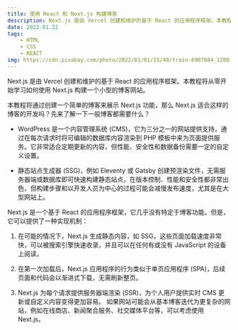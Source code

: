```yaml
---
title: 使用 React 和 Next.js 构建博客
description: Next.js 是由 Vercel 创建和维护的基于 React 的应用程序框架。本教程将从零开始学习如何使用 Next.js 构建一个小型的博客网站。
date: 2022.01.22
tags:
    - HTML
    - CSS
    - REACT
img: https://cdn.pixabay.com/photo/2022/01/01/15/40/train-6907884_1280.jpg
---
```


Next.js 是由 Vercel 创建和维护的基于 React 的应用程序框架。本教程将从零开始学习如何使用 Next.js 构建一个小型的博客网站。

本教程将通过创建一个简单的博客来展示 Next.js 功能，那么 Next.js 适合这样的博客的开发吗？先来了解一下一般博客都需要什么？

-   WordPress 是一个内容管理系统 (CMS)，它为三分之一的网站提供支持，通过在每次请求时将可编辑的数据库内容渲染到 PHP 模板中来为页面提供服务。它非常适合定期更新的内容，但性能、安全性和数据备份需要一定的自定义设置。

-   静态站点生成器 (SSG)，例如 Eleventy 或 Gatsby 创建预渲染文件，无需服务器端或数据库即可快速构建静态站点，在版本控制、性能和安全性都非常出色，但构建步骤和以开发人员为中心的过程可能会减慢发布速度，尤其是在大型网站上。

Next.js 是一个基于 React 的应用程序框架，它几乎没有特定于博客功能。但是，它可以提供了一种实现机制：

1. 在可能的情况下，Next.js 生成静态内容，如 SSG，这些页面加载速度非常快，可以被搜索引擎快速收录，并且可以在任何有或没有 JavaScript 的设备上阅读。

2. 在第一次加载后，Next.js 应用程序的行为类似于单页应用程序 (SPA)，后续页面和代码会以渐进式下载，无需刷新整页。

3. Next.js 为每个请求提供服务器端渲染 (SSR)，为个人用户提供实时 CMS 更新或自定义内容变得更加容易。
   如果网站可能会从基本博客迭代为更复杂的网站，例如在线商店、新闻聚合服务、社交媒体平台等，可以考虑使用 Next.js。
